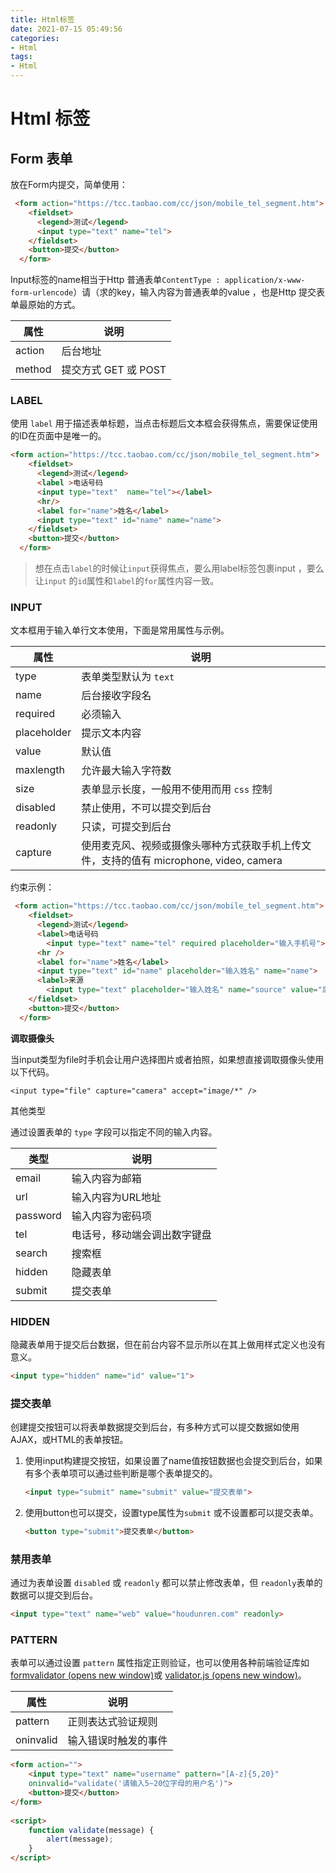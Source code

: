 ```yaml
---
title: Html标签
date: 2021-07-15 05:49:56
categories:
- Html
tags:
- Html
---
```


# Html 标签



## Form 表单

放在Form内提交，简单使用：

```html
 <form action="https://tcc.taobao.com/cc/json/mobile_tel_segment.htm">
    <fieldset>
      <legend>测试</legend>
      <input type="text" name="tel">
    </fieldset>
    <button>提交</button>
  </form>
```

Input标签的name相当于Http 普通表单`ContentType : application/x-www-form-urlencode`）请（求的key，输入内容为普通表单的value ，也是Http 提交表单最原始的方式。

| 属性   | 说明                 |
| ------ | -------------------- |
| action | 后台地址             |
| method | 提交方式 GET 或 POST |

### LABEL

使用 `label` 用于描述表单标题，当点击标题后文本框会获得焦点，需要保证使用的ID在页面中是唯一的。

```html
<form action="https://tcc.taobao.com/cc/json/mobile_tel_segment.htm">
    <fieldset>
      <legend>测试</legend>
      <label >电话号码
      <input type="text"  name="tel"></label>
      <hr/>
      <label for="name">姓名</label>
      <input type="text" id="name" name="name">
    </fieldset>
    <button>提交</button>
  </form>
```

> 想在点击`label`的时候让`input`获得焦点，要么用label标签包裹input ，要么让`input` 的`id`属性和`label`的`for`属性内容一致。

### INPUT

文本框用于输入单行文本使用，下面是常用属性与示例。

| 属性        | 说明                                                         |
| ----------- | ------------------------------------------------------------ |
| type        | 表单类型默认为 `text`                                        |
| name        | 后台接收字段名                                               |
| required    | 必须输入                                                     |
| placeholder | 提示文本内容                                                 |
| value       | 默认值                                                       |
| maxlength   | 允许最大输入字符数                                           |
| size        | 表单显示长度，一般用不使用而用 `css` 控制                    |
| disabled    | 禁止使用，不可以提交到后台                                   |
| readonly    | 只读，可提交到后台                                           |
| capture     | 使用麦克风、视频或摄像头哪种方式获取手机上传文件，支持的值有 microphone, video, camera |

约束示例：

```html
 <form action="https://tcc.taobao.com/cc/json/mobile_tel_segment.htm">
    <fieldset>
      <legend>测试</legend>
      <label>电话号码
        <input type="text" name="tel" required placeholder="输入手机号"></label>
      <hr />
      <label for="name">姓名</label>
      <input type="text" id="name" placeholder="输入姓名" name="name">
      <label>来源
        <input type="text" placeholder="输入姓名" name="source" value="后盾人"> </label>
    </fieldset>
    <button>提交</button>
  </form>
```

**调取摄像头**

当input类型为file时手机会让用户选择图片或者拍照，如果想直接调取摄像头使用以下代码。

```text
<input type="file" capture="camera" accept="image/*" />
```

其他类型

通过设置表单的 `type` 字段可以指定不同的输入内容。

| 类型     | 说明                         |
| -------- | ---------------------------- |
| email    | 输入内容为邮箱               |
| url      | 输入内容为URL地址            |
| password | 输入内容为密码项             |
| tel      | 电话号，移动端会调出数字键盘 |
| search   | 搜索框                       |
| hidden   | 隐藏表单                     |
| submit   | 提交表单                     |

### HIDDEN

隐藏表单用于提交后台数据，但在前台内容不显示所以在其上做用样式定义也没有意义。

```html
<input type="hidden" name="id" value="1">
```

### 提交表单

创建提交按钮可以将表单数据提交到后台，有多种方式可以提交数据如使用AJAX，或HTML的表单按钮。

1. 使用input构建提交按钮，如果设置了name值按钮数据也会提交到后台，如果有多个表单项可以通过些判断是哪个表单提交的。

   ```html
   <input type="submit" name="submit" value="提交表单">
   ```

2. 使用button也可以提交，设置type属性为`submit` 或不设置都可以提交表单。

   ```html
   <button type="submit">提交表单</button>
   ```

### 禁用表单

通过为表单设置 `disabled` 或 `readonly` 都可以禁止修改表单，但 `readonly`表单的数据可以提交到后台。

```html
<input type="text" name="web" value="houdunren.com" readonly>

```

### PATTERN

表单可以通过设置 `pattern` 属性指定正则验证，也可以使用各种前端验证库如 [formvalidator (opens new window)](http://www.formvalidator.net/#default-validators_custom)或 [validator.js (opens new window)](https://github.com/validatorjs/validator.js)。

| 属性      | 说明                 |
| --------- | -------------------- |
| pattern   | 正则表达式验证规则   |
| oninvalid | 输入错误时触发的事件 |

```html
<form action="">
	<input type="text" name="username" pattern="[A-z]{5,20}" 
	oninvalid="validate('请输入5~20位字母的用户名')">
	<button>提交</button>
</form>
    
<script>
	function validate(message) {
		alert(message);
	}
</script>
```

###  